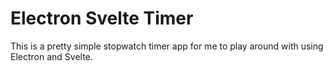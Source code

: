 # Electron Svelte Timer

This is a pretty simple stopwatch timer app for me to play around with using Electron and Svelte.

